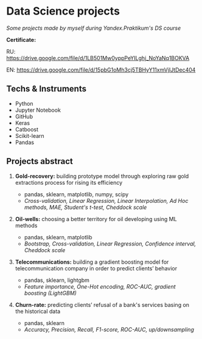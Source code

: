 # Data Science projects
*Some projects made by myself during Yandex.Praktikum's DS course*

**Certificate:**   

RU: https://drive.google.com/file/d/1LB501Mw0yppPeYILghj_NoYaNq1BOKVA

EN: https://drive.google.com/file/d/15pbG1oMh3cj5TBHyY11xmVjIJtDec404

## Techs & Instruments 

* Python
* Jupyter Notebook
* GitHub
* Keras
* Catboost
* Scikit-learn
* Pandas

## Projects abstract

1. **Gold-recovery:** building prototype model through exploring raw gold extractions process for rising its efficiency 
    
    * pandas, sklearn, matplotlib, numpy, scipy
    * *Cross-validation, Linear Regression, Linear Interpolation, Ad Hoc methods, MAE, Student's t-test, Cheddock scale*

2. **Oil-wells:** choosing a better territory for oil developing using ML methods
 
    * pandas, sklearn, matplotlib
    * *Bootstrap, Cross-validation, Linear Regression, Confidence interval, Cheddock scale*
 
3. **Telecommunications:** building a gradient boosting model for telecommunication company in order to predict clients’ behavior

    * pandas, sklearn, lightgbm
    * *Feature importance, One-Hot encoding, ROC-AUC, gradient boosting (LightGBM)*

4. **Churn-rate:** predicting clients’ refusal of a bank's services basing on the historical data
    * pandas, sklearn
    * *Accuracy, Precision, Recall, F1-score, ROC-AUC, up/downsampling*
